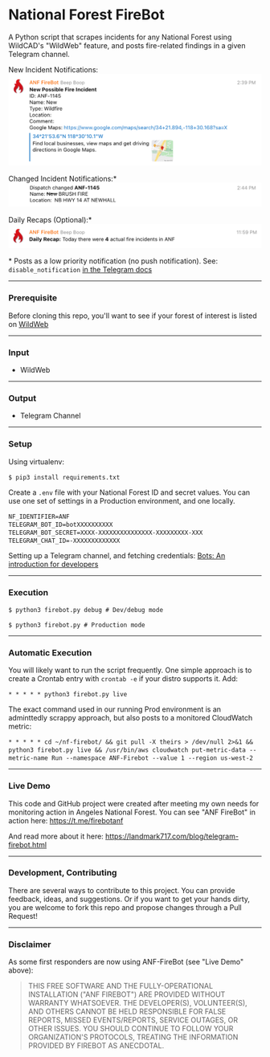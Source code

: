 # National Forest FireBot
A Python script that scrapes incidents for any National Forest using WildCAD's "WildWeb" feature, and posts fire-related findings in a given Telegram channel.


New Incident Notifications:
![Screenshot](https://github.com/acceptableEngineering/nf-firebot/blob/main/.github/README-images/Telegram-Notif.png?raw=true)

Changed Incident Notifications:*
![Screenshot](https://github.com/acceptableEngineering/nf-firebot/blob/main/.github/README-images/Telegram-Change-Notif.png?raw=true)

Daily Recaps (Optional):*
![Screenshot](https://github.com/acceptableEngineering/nf-firebot/blob/main/.github/README-images/Telegram-Daily-Recap.png?raw=true)

\* Posts as a low priority notification (no push notification). See: `disable_notification` [in the Telegram docs](https://core.telegram.org/bots/api#sendmessage)

---

### Prerequisite
Before cloning this repo, you'll want to see if your forest of interest is listed on [WildWeb](http://www.wildcad.net/WildCADWeb.asp)

---

### Input
- WildWeb

---

### Output
- Telegram Channel

---

### Setup
Using virtualenv:
```
$ pip3 install requirements.txt
```
Create a `.env` file with your National Forest ID and secret values. You can use one set of settings in a Production environment, and one locally.
```
NF_IDENTIFIER=ANF
TELEGRAM_BOT_ID=botXXXXXXXXXX
TELEGRAM_BOT_SECRET=XXXX-XXXXXXXXXXXXXXX-XXXXXXXXX-XXX
TELEGRAM_CHAT_ID=-XXXXXXXXXXXXX
```

Setting up a Telegram channel, and fetching credentials: [Bots: An introduction for developers](https://core.telegram.org/bots/#3-how-do-i-create-a-bot)

---

### Execution
```
$ python3 firebot.py debug # Dev/debug mode
```
```
$ python3 firebot.py # Production mode
```

---

### Automatic Execution
You will likely want to run the script frequently. One simple approach is to create a Crontab entry with `crontab -e` if your distro supports it. Add:
```
* * * * * python3 firebot.py live
```
The exact command used in our running Prod environment is an adminttedly scrappy approach, but also posts to a monitored CloudWatch metric:
```
* * * * * cd ~/nf-firebot/ && git pull -X theirs > /dev/null 2>&1 && python3 firebot.py live && /usr/bin/aws cloudwatch put-metric-data --metric-name Run --namespace ANF-Firebot --value 1 --region us-west-2
```

---

### Live Demo
This code and GitHub project were created after meeting my own needs for monitoring action in Angeles National Forest. You can see "ANF FireBot" in action here:
https://t.me/firebotanf

And read more about it here:
https://landmark717.com/blog/telegram-firebot.html

---

### Development, Contributing
There are several ways to contribute to this project. You can provide feedback, ideas, and suggestions. Or if you want to get your hands dirty, you are welcome to fork this repo and propose changes through a Pull Request!

---

### Disclaimer
As some first responders are now using ANF-FireBot (see "Live Demo" above):

> THIS FREE SOFTWARE AND THE FULLY-OPERATIONAL INSTALLATION ("ANF FIREBOT") ARE PROVIDED WITHOUT WARRANTY WHATSOEVER. THE DEVELOPER(S), VOLUNTEER(S), AND OTHERS CANNOT BE HELD RESPONSIBLE FOR FALSE REPORTS, MISSED EVENTS/REPORTS, SERVICE OUTAGES, OR OTHER ISSUES. YOU SHOULD CONTINUE TO FOLLOW YOUR ORGANIZATION'S PROTOCOLS, TREATING THE INFORMATION PROVIDED BY FIREBOT AS ANECDOTAL.